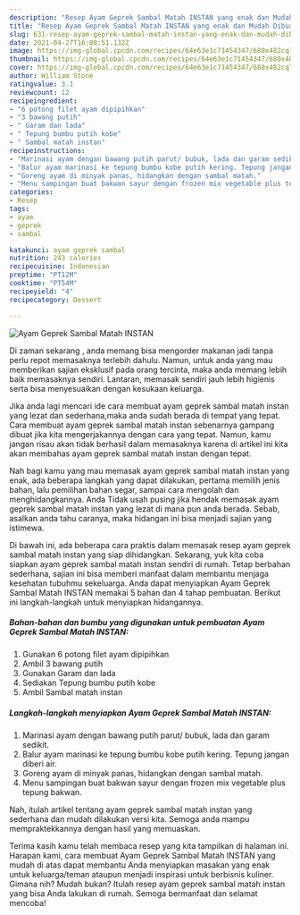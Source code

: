 ```yaml
---
description: "Resep Ayam Geprek Sambal Matah INSTAN yang enak dan Mudah Dibuat"
title: "Resep Ayam Geprek Sambal Matah INSTAN yang enak dan Mudah Dibuat"
slug: 631-resep-ayam-geprek-sambal-matah-instan-yang-enak-dan-mudah-dibuat
date: 2021-04-27T16:08:51.132Z
image: https://img-global.cpcdn.com/recipes/64e63e1c71454347/680x482cq70/ayam-geprek-sambal-matah-instan-foto-resep-utama.jpg
thumbnail: https://img-global.cpcdn.com/recipes/64e63e1c71454347/680x482cq70/ayam-geprek-sambal-matah-instan-foto-resep-utama.jpg
cover: https://img-global.cpcdn.com/recipes/64e63e1c71454347/680x482cq70/ayam-geprek-sambal-matah-instan-foto-resep-utama.jpg
author: William Stone
ratingvalue: 3.1
reviewcount: 12
recipeingredient:
- "6 potong filet ayam dipipihkan"
- "3 bawang putih"
- " Garam dan lada"
- " Tepung bumbu putih kobe"
- " Sambal matah instan"
recipeinstructions:
- "Marinasi ayam dengan bawang putih parut/ bubuk, lada dan garam sedikit."
- "Balur ayam marinasi ke tepung bumbu kobe putih kering. Tepung jangan diberi air."
- "Goreng ayam di minyak panas, hidangkan dengan sambal matah."
- "Menu sampingan buat bakwan sayur dengan frozen mix vegetable plus tepung bakwan."
categories:
- Resep
tags:
- ayam
- geprek
- sambal

katakunci: ayam geprek sambal 
nutrition: 243 calories
recipecuisine: Indonesian
preptime: "PT12M"
cooktime: "PT54M"
recipeyield: "4"
recipecategory: Dessert

---
```



![Ayam Geprek Sambal Matah INSTAN](https://img-global.cpcdn.com/recipes/64e63e1c71454347/680x482cq70/ayam-geprek-sambal-matah-instan-foto-resep-utama.jpg)

Di zaman  sekarang , anda memang bisa mengorder makanan jadi tanpa perlu repot memasaknya terlebih dahulu. Namun, untuk anda yang mau memberikan sajian eksklusif pada orang tercinta, maka anda memang lebih baik memasaknya sendiri. Lantaran, memasak sendiri jauh lebih higienis serta bisa menyesuaikan dengan kesukaan keluarga.

Jika anda lagi mencari ide cara membuat ayam geprek sambal matah instan yang lezat dan sederhana,maka anda sudah berada di tempat yang tepat. Cara membuat ayam geprek sambal matah instan  sebenarnya gampang dibuat jika kita mengerjakannya dengan cara yang tepat. Namun, kamu jangan risau akan tidak berhasil dalam memasaknya 
karena di artikel ini kita akan membahas ayam geprek sambal matah instan dengan tepat.  



Nah bagi kamu yang mau memasak ayam geprek sambal matah instan yang enak, ada beberapa langkah yang dapat dilakukan, pertama memilih jenis bahan, lalu pemilihan bahan segar, sampai cara mengolah dan menghidangkannya. Anda Tidak usah pusing jika hendak memasak ayam geprek sambal matah instan yang lezat di mana pun anda berada. Sebab, asalkan anda  tahu caranya, maka hidangan ini bisa menjadi sajian yang istimewa.

Di bawah ini, ada beberapa cara praktis  dalam memasak resep ayam geprek sambal matah instan yang siap dihidangkan. Sekarang, yuk kita coba siapkan ayam geprek sambal matah instan sendiri di rumah. Tetap berbahan sederhana, sajian ini bisa memberi manfaat dalam membantu menjaga kesehatan tubuhmu sekeluarga. Anda dapat menyiapkan Ayam Geprek Sambal Matah INSTAN memakai 5 bahan dan 4 tahap pembuatan. Berikut ini langkah-langkah untuk menyiapkan hidangannya.

<!--inarticleads1-->

##### Bahan-bahan dan bumbu yang digunakan untuk pembuatan Ayam Geprek Sambal Matah INSTAN:

1. Gunakan 6 potong filet ayam dipipihkan
1. Ambil 3 bawang putih
1. Gunakan  Garam dan lada
1. Sediakan  Tepung bumbu putih kobe
1. Ambil  Sambal matah instan




<!--inarticleads2-->

##### Langkah-langkah menyiapkan Ayam Geprek Sambal Matah INSTAN:

1. Marinasi ayam dengan bawang putih parut/ bubuk, lada dan garam sedikit.
1. Balur ayam marinasi ke tepung bumbu kobe putih kering. Tepung jangan diberi air.
1. Goreng ayam di minyak panas, hidangkan dengan sambal matah.
1. Menu sampingan buat bakwan sayur dengan frozen mix vegetable plus tepung bakwan.




Nah, itulah artikel tentang  ayam geprek sambal matah instan  yang sederhana dan mudah dilakukan versi kita. Semoga anda mampu mempraktekkannya dengan hasil yang memuaskan. 

Terima kasih kamu telah membaca resep yang kita tampilkan di halaman ini. Harapan kami, cara membuat  Ayam Geprek Sambal Matah INSTAN yang mudah di atas dapat membantu Anda menyiapkan masakan yang enak untuk keluarga/teman ataupun menjadi inspirasi untuk berbisnis kuliner. Gimana nih? Mudah bukan? Itulah resep ayam geprek sambal matah instan yang bisa Anda lakukan di rumah. Semoga bermanfaat dan selamat mencoba!


